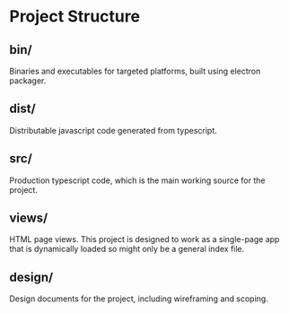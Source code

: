 # Project Structure

## bin/

Binaries and executables for targeted platforms, built 
using electron packager.

## dist/

Distributable javascript code generated from typescript.

## src/

Production typescript code, which is the main working source
for the project.

## views/

HTML page views. This project is designed to work as a single-page
app that is dynamically loaded so might only be a general index file.

## design/

Design documents for the project, including wireframing and scoping.